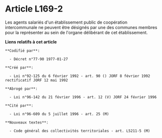 # Article L169-2

Les agents salariés d'un établissement public de coopération intercommunale ne peuvent être désignés par une des communes
membres pour la représenter au sein de l'organe délibérant de cet établissement.

**Liens relatifs à cet article**

	**Codifié par**:

	  - Décret n°77-90 1977-01-27

	**Créé par**:

	  - Loi n°92-125 du 6 février 1992 - art. 90 () JORF 8 février 1992 rectificatif JORF 12 mai 1992

	**Abrogé par**:

	  - Loi n°96-142 du 21 février 1996 - art. 12 (V) JORF 24 février 1996

	**Cité par**:

	  - Loi n°96-609 du 5 juillet 1996 - art. 25 (M)

	**Nouveaux textes**:

	  - Code général des collectivités territoriales - art. L5211-5 (M)
